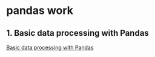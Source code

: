 # pandas work
## 1. Basic data processing with Pandas
[Basic data processing with Pandas](Data-processing-with-pandas.ipynb)
